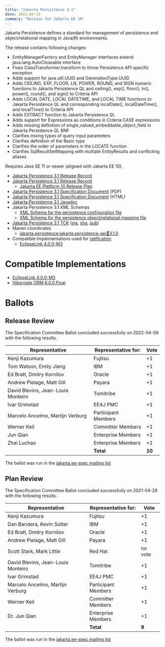 ```yaml
---
title: "Jakarta Persistence 3.1"
date: 2021-04-15
summary: "Release for Jakarta EE 10"
---
```

Jakarta Persistence defines a standard for management of persistence
and object/relational mapping in Java(R) environments.

The release contains following changes:

* EntityManagerFactory and EntityManager interfaces extend java.lang.AutoCloseable interface
* Fixes ClassTransformer.transform to throw Persistence API specific exception
* Adds support for java.util.UUID and GenerationType.UUID
* Adds CEILING, EXP, FLOOR, LN, POWER, ROUND, and SIGN
numeric functions to Jakarta Persistence QL and ceiling(), exp(),
floor(), ln(), power(), round(), and sign() to Criteria API
* Adds LOCAL DATE, LOCAL DATETIME, and LOCAL TIME functions to Jakarta Persistence QL and
corresponding localDate(), localDateTime(), and localTime() to Criteria API
* Adds EXTRACT function to Jakarta Persistence QL
* Adds support for Expressions as conditions in Criteria CASE expressions
* Adds missing definition of single_valued_embeddable_object_field in Jakarta Persistence QL BNF
* Clarifies mixing types of query input parameters
* Clarifies definition of the Basic type
* Clarifies the order of parameters in the LOCATE function
* Clarifies SqlResultSetMapping with multiple EntityResults and conflicting aliases

Requires Java SE 11 or newer (aligned with Jakarta EE 10).

* [Jakarta Persistence 3.1 Release Record](https://projects.eclipse.org/projects/ee4j.jpa/releases/3.1)
* [Jakarta Persistence 3.1 Release Record](https://projects.eclipse.org/projects/ee4j.jpa/releases/3.1-jakarta-persistence-api)
    * [Jakarta EE Platform 10 Release Plan](https://eclipse-ee4j.github.io/jakartaee-platform/jakartaee10/JakartaEE10ReleasePlan)
* [Jakarta Persistence 3.1 Specification Document](./jakarta-persistence-spec-3.1.pdf) (PDF)
* [Jakarta Persistence 3.1 Specification Document](./jakarta-persistence-spec-3.1.html) (HTML)
* [Jakarta Persistence 3.1 Javadoc](./apidocs)
* Jakarta Persistence 3.1 XML Schemas
    * [XML Schema for the persistence configuration file](https://jakarta.ee/xml/ns/persistence/persistence_3_0.xsd)
    * [XML Schema for the persistence object/relational mapping file](https://jakarta.ee/xml/ns/persistence/orm/orm_3_1.xsd)
* [Jakarta Persistence 3.1 TCK](https://download.eclipse.org/jakartaee/persistence/3.1/jakarta-persistence-tck-3.1.0.zip)  ([sig](https://download.eclipse.org/jakartaee/persistence/3.1/jakarta-persistence-tck-3.1.0.zip.sig),  [sha](https://download.eclipse.org/jakartaee/persistence/3.1/jakarta-persistence-tck-3.1.0.zip.sha256),  [pub](https://jakarta.ee/specifications/jakartaee-spec-committee.pub))
* Maven coordinates
    * [jakarta.persistence:jakarta.persistence-api:jar:3.1.0](https://search.maven.org/artifact/jakarta.persistence/jakarta.persistence-api/3.1.0/jar)
* Compatible Implementations used for [ratification](https://www.eclipse.org/projects/efsp/?version=1.2#efsp-ratification)
    * [EclipseLink 4.0.0-M3](https://jakarta.oss.sonatype.org/content/repositories/staging/org/eclipse/persistence/eclipselink/4.0.0-M3/eclipselink-4.0.0-M3.zip)

# Compatible Implementations

* [EclipseLink 4.0.0-M3](https://jakarta.oss.sonatype.org/content/repositories/staging/org/eclipse/persistence/eclipselink/4.0.0-M3/eclipselink-4.0.0-M3.zip)
* [Hibernate ORM 6.0.0.Final](https://hibernate.org/orm/releases/6.0/)

# Ballots

## Release Review

The Specification Committee Ballot concluded successfully on 2022-04-06 with the following results.

| Representative                                 | Representative for: | Vote   |
|------------------------------------------------|---------------------|--------|
| Kenji Kazumura                                 | Fujitsu             |    +1  |
| Tom Watson, Emily Jiang                        | IBM                 |    +1  |
| Ed Bratt, Dmitry Kornilov                      | Oracle              |    +1  |
| Andrew Pielage, Matt Gill                      | Payara              |    +1  |
| David Blevins, Jean-Louis Monteiro             | Tomitribe           |    +1  |
| Ivar Grimstad                                  | EE4J PMC            |    +1  |
| Marcelo Ancelmo, Martijn Verburg               | Participant Members |    +1  |
| Werner Keil                                    | Committer Members   |    +1  |
| Jun Qian                                       | Enterprise Members  |    +1  |
| Zhai Luchao                                    | Enterprise Members  |    +1  |
|                                                | **Total**           | **10** |

The ballot was run in the [jakarta.ee-spec mailing list](https://www.eclipse.org/lists/jakarta.ee-spec/msg02317.html)

## Plan Review

The Specification Committee Ballot concluded successfully on 2021-04-28 with the following results.

| Representative                                 | Representative for: |  Vote   |
|------------------------------------------------|---------------------|---------|
| Kenji Kazumura                                 | Fujitsu             |   +1    |
| Dan Bandera, Kevin Sutter                      | IBM                 |   +1    |
| Ed Bratt, Dmitry Kornilov                      | Oracle              |   +1    |
| Andrew Pielage, Matt Gill                      | Payara              |   +1    |
| Scott Stark, Mark Little                       | Red Hat             | no vote |
| David Blevins, Jean-Louis Monteiro             | Tomitribe           |   +1    |
| Ivar Grimstad                                  | EE4J PMC            |   +1    |
| Marcelo Ancelmo, Martijn Verburg               | Participant Members |   +1    |
| Werner Keil                                    | Committer Members   |   +1    |
| Dr. Jun Qian                                   | Enterprise Members  |   +1    |
|                                                | **Total**           |  **9**  |

The ballot was run in the [jakarta.ee-spec mailing list](https://www.eclipse.org/lists/jakarta.ee-spec/msg01530.html)

